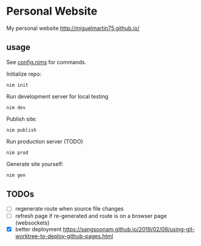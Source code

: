 # Personal Website

My personal website http://miguelmartin75.github.io/

## usage

See [config.nims](./config.nims) for commands.

Initialize repo:
```
nim init
```

Run development server for local testing
```
nim dev
```

Publish site:
```
nim publish
```

Run production server (TODO)
```
nim prod
```

Generate site yourself:
```bash
nim gen
```

## TODOs

- [ ] regenerate route when source file changes
- [ ] refresh page if re-generated and route is on a browser page (websockets)
- [x] better deployment https://sangsoonam.github.io/2019/02/08/using-git-worktree-to-deploy-github-pages.html
